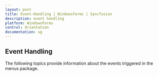 ```yaml
---
layout: post
title: Event-Handling | WindowsForms | Syncfusion
description: event handling
platform: WindowsForms
control: Orientation
documentation: ug
---
```


## Event Handling

The following topics provide information about the events triggered in the menus package.

